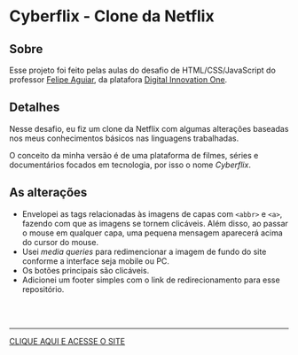 # Cyberflix - Clone da Netflix
## Sobre
Esse projeto foi feito pelas aulas do desafio de HTML/CSS/JavaScript do professor [Felipe Aguiar](https://github.com/felipeAguiarCode), da platafora [Digital Innovation One](https://web.dio.me/).

## Detalhes
Nesse desafio, eu fiz um clone da Netflix com algumas alterações baseadas nos meus conhecimentos básicos nas linguagens trabalhadas.

O conceito da minha versão é de uma plataforma de filmes, séries e documentários focados em tecnologia, por isso o nome _Cyberflix_.

## As alterações
- Envelopei as tags relacionadas às imagens de capas com `<abbr>` e `<a>`, fazendo com que as imagens se tornem clicáveis. Além disso, ao passar o mouse em qualquer capa, uma pequena mensagem aparecerá acima do cursor do mouse.
- Usei _media queries_ para redimencionar a imagem de fundo do site conforme a interface seja mobile ou PC.
- Os botões principais são clicáveis.
- Adicionei um footer simples com o link de redirecionamento para esse repositório.

<br><br>

---
[CLIQUE AQUI E ACESSE O SITE]()